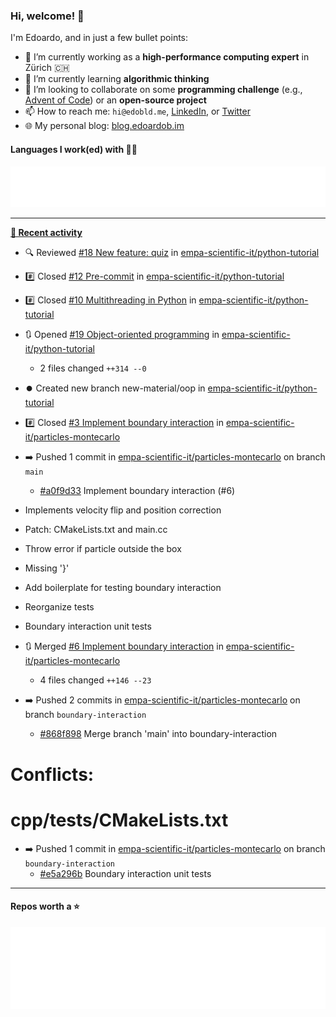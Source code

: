 ### Hi, welcome! 👋 

I'm Edoardo, and in just a few bullet points:

- 🔭 I’m currently working as a **high-performance computing expert** in Zürich 🇨🇭
- 🌱 I’m currently learning **algorithmic thinking**
- 👯 I’m looking to collaborate on some **programming challenge** (e.g., [Advent of Code](https://github.com/edoardob90/aoc2022)) or an **open-source project**
- 📫 How to reach me: `hi@edobld.me`, [LinkedIn](https://linkedin.com/in/edobld), or [Twitter](https://twitter.com/eadweard90)
- 🌐 My personal blog: [blog.edoardob.im](https://blog.edoardob.im)

#### Languages I work(ed) with 👨‍💻

<img src="https://github.com/edoardob90/edoardob90/blob/main/.cache/languages.svg">

---

**[📰 Recent activity](https://github.com/edoardob90)**
* 🔍 Reviewed [#18 New feature: quiz](https://github.com/empa-scientific-it/python-tutorial/pull/18) in [empa-scientific-it/python-tutorial](https://github.com/empa-scientific-it/python-tutorial)
* #️⃣ Closed [#12 Pre-commit](https://github.com/empa-scientific-it/python-tutorial/issues/12) in [empa-scientific-it/python-tutorial](https://github.com/empa-scientific-it/python-tutorial)
* #️⃣ Closed [#10 Multithreading in Python](https://github.com/empa-scientific-it/python-tutorial/issues/10) in [empa-scientific-it/python-tutorial](https://github.com/empa-scientific-it/python-tutorial)
* 🔃 Opened [#19 Object-oriented programming](https://github.com/empa-scientific-it/python-tutorial/pull/19) in [empa-scientific-it/python-tutorial](https://github.com/empa-scientific-it/python-tutorial)
  * 2 files changed `++314 --0`
* ⏺️ Created new branch new-material/oop in [empa-scientific-it/python-tutorial](https://github.com/empa-scientific-it/python-tutorial)
* #️⃣ Closed [#3 Implement boundary interaction](https://github.com/empa-scientific-it/particles-montecarlo/issues/3) in [empa-scientific-it/particles-montecarlo](https://github.com/empa-scientific-it/particles-montecarlo)
* ➡️ Pushed 1 commit in [empa-scientific-it/particles-montecarlo](https://github.com/empa-scientific-it/particles-montecarlo) on branch `main`
  * [#a0f9d33](https://github.com/empa-scientific-it/particles-montecarlo/commit/a0f9d33) Implement boundary interaction (#6)

* Implements velocity flip and position correction

* Patch: CMakeLists.txt and main.cc

* Throw error if particle outside the box

* Missing &#39;}&#39;

* Add boilerplate for testing boundary interaction

* Reorganize tests

* Boundary interaction unit tests
* 🔃 Merged [#6 Implement boundary interaction](https://github.com/empa-scientific-it/particles-montecarlo/pull/6) in [empa-scientific-it/particles-montecarlo](https://github.com/empa-scientific-it/particles-montecarlo)
  * 4 files changed `++146 --23`
* ➡️ Pushed 2 commits in [empa-scientific-it/particles-montecarlo](https://github.com/empa-scientific-it/particles-montecarlo) on branch `boundary-interaction`
  * [#868f898](https://github.com/empa-scientific-it/particles-montecarlo/commit/868f898) Merge branch &#39;main&#39; into boundary-interaction

# Conflicts:
#	cpp/tests/CMakeLists.txt
* ➡️ Pushed 1 commit in [empa-scientific-it/particles-montecarlo](https://github.com/empa-scientific-it/particles-montecarlo) on branch `boundary-interaction`
  * [#e5a296b](https://github.com/empa-scientific-it/particles-montecarlo/commit/e5a296b) Boundary interaction unit tests


---

#### Repos worth a ⭐

<img src="https://github.com/edoardob90/edoardob90/blob/main/.cache/stars.svg">

<!--
- ⚡ Fun fact: ...
- 🤔 I’m looking for help with ...
- 💬 Ask me about ...
-->
